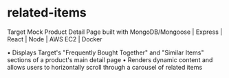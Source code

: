 # related-items

Target Mock Product Detail Page
built with MongoDB/Mongoose | Express | React | Node | AWS EC2 | Docker

• Displays Target's "Frequently Bought Together" and "Similar Items" sections
  of a product's main detail page
• Renders dynamic content and allows users to horizontally scroll through a carousel of related items

